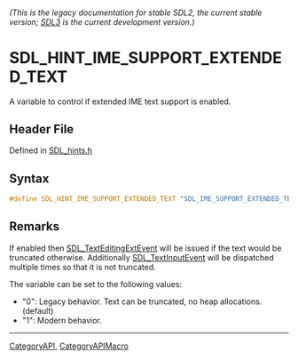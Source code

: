 ###### (This is the legacy documentation for stable SDL2, the current stable version; [SDL3](https://wiki.libsdl.org/SDL3/) is the current development version.)
# SDL_HINT_IME_SUPPORT_EXTENDED_TEXT

A variable to control if extended IME text support is enabled.

## Header File

Defined in [SDL_hints.h](https://github.com/libsdl-org/SDL/blob/SDL2/include/SDL_hints.h)

## Syntax

```c
#define SDL_HINT_IME_SUPPORT_EXTENDED_TEXT "SDL_IME_SUPPORT_EXTENDED_TEXT"
```

## Remarks

If enabled then [SDL_TextEditingExtEvent](SDL_TextEditingExtEvent) will be
issued if the text would be truncated otherwise. Additionally
[SDL_TextInputEvent](SDL_TextInputEvent) will be dispatched multiple times
so that it is not truncated.

The variable can be set to the following values:

- "0": Legacy behavior. Text can be truncated, no heap allocations.
  (default)
- "1": Modern behavior.

----
[CategoryAPI](CategoryAPI), [CategoryAPIMacro](CategoryAPIMacro)

